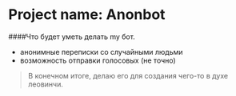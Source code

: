 # Project name: Anonbot

####Что будет уметь делать my бот.
- анонимные переписки со случайными людьми
- возможность отправки голосовых (не точно)


> В конечном итоге, делаю его для создания чего-то в духе леовинчи.
